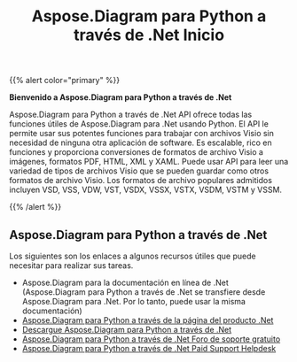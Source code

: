 ﻿---
title: Aspose.Diagram para Python a través de .Net Inicio
type: docs
weight: 40
url: /es/python-net/
---
{{% alert color="primary" %}} 


**Bienvenido a Aspose.Diagram para Python a través de .Net**

Aspose.Diagram para Python a través de .Net API ofrece todas las funciones útiles de Aspose.Diagram para .Net usando Python. El API le permite usar sus potentes funciones para trabajar con archivos Visio sin necesidad de ninguna otra aplicación de software. Es escalable, rico en funciones y proporciona conversiones de formatos de archivo Visio a imágenes, formatos PDF, HTML, XML y XAML. Puede usar API para leer una variedad de tipos de archivos Visio que se pueden guardar como otros formatos de archivo Visio. Los formatos de archivo populares admitidos incluyen VSD, VSS, VDW, VST, VSDX, VSSX, VSTX, VSDM, VSTM y VSSM.

{{% /alert %}} 
## **Aspose.Diagram para Python a través de .Net**
Los siguientes son los enlaces a algunos recursos útiles que puede necesitar para realizar sus tareas.

- Aspose.Diagram para la documentación en línea de .Net (Aspose.Diagram para Python a través de .Net se transfiere desde Aspose.Diagram para .Net. Por lo tanto, puede usar la misma documentación)
- [Aspose.Diagram para Python a través de la página del producto .Net](https://products.aspose.com/diagram/python-net/)
- [Descargue Aspose.Diagram para Python a través de .Net](https://releases.aspose.com/diagram/python-net/)
- [Aspose.Diagram para Python a través de .Net Foro de soporte gratuito](https://forum.aspose.com/c/diagram/17)
- [Aspose.Diagram para Python a través de .Net Paid Support Helpdesk](https://helpdesk.aspose.com/)
